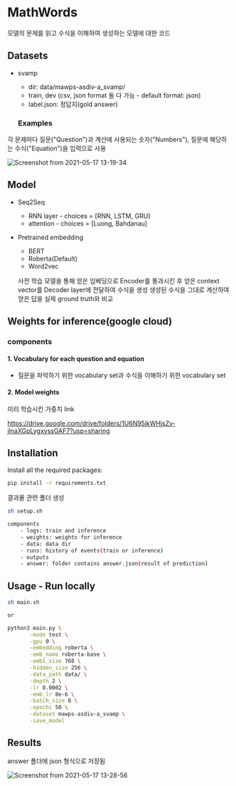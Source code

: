 # MathWords

모델의 문제를 읽고 수식을 이해하여 생성하는 모델에 대한 코드

## Datasets

- svamp 
  - dir: data/mawps-asdiv-a_svamp/
  - train, dev (csv, json format 둘 다 가능 - default format: json)
  - label.json: 정답지(gold answer)


  ### Examples

각 문제마다 질문("Question")과 계산에 사용되는 숫자("Numbers"), 질문에 해당하는 수식("Equation")을 입력으로 사용


  ![Screenshot from 2021-05-17 13-19-34](https://user-images.githubusercontent.com/44221520/118432097-bf32bd80-b712-11eb-8bb2-96d9aea200c7.png)

## Model
- Seq2Seq
  - RNN layer - choices = [RNN, LSTM, GRU]
  - attention - choices = [Luong, Bahdanau]
- Pretrained embedding
  - BERT
  - Roberta(Default)
  - Word2vec
  
  
  사전 학습 모델을 통해 얻은 임베딩으로 Encoder를 통과시킨 후 얻은 context vector를  Decoder layer에 전달하여 수식을 생성
  생성된 수식을 그대로 계산하여 얻은 답을 실제 ground truth와 비교

  

## Weights for inference(google cloud)
### components
#### 1. Vocabulary for each question and equation
- 질문을 파악하기 위한 vocabulary set과 수식을 이해하기 위한 vocabulary set
#### 2. Model weights
미리 학습시킨 가중치 link

https://drive.google.com/drive/folders/1U6N95jkWHjsZy-jlnaXGpLygxyssGAF7?usp=sharing

  
## Installation 

Install all the required packages:

```bash 
pip install -r requirements.txt

```

결과물 관련 폴더 생성
```bash 
sh setup.sh

components 
    - logs: train and inference
    - weights: weights for inference
    - data: data dir
    - runs: history of events(train or inference)
    - outputs
    - answer: folder contains answer.json(result of prediction)

```

## Usage - Run locally

```bash
sh main.sh

or

python3 main.py \
       -mode test \
       -gpu 0 \
       -embedding roberta \
       -emb_name roberta-base \
       -emb1_size 768 \
       -hidden_size 256 \
       -data_path data/ \
       -depth 2 \
       -lr 0.0002 \
       -emb_lr 8e-6 \
       -batch_size 8 \
       -epochs 50 \
       -dataset mawps-asdiv-a_svamp \
       -save_model
```


## Results
answer 폴더에 json 형식으로 저장됨 

![Screenshot from 2021-05-17 13-28-56](https://user-images.githubusercontent.com/44221520/118432584-e8a01900-b713-11eb-8fe1-7d45a7672bd2.png)
